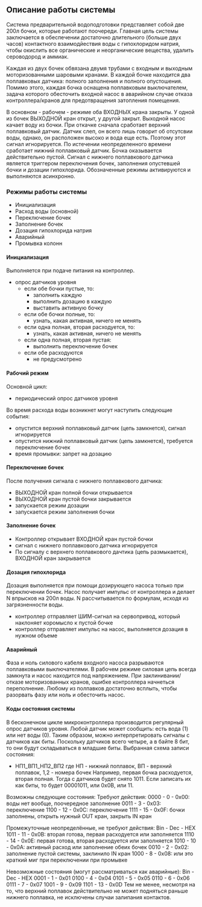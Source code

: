 ## Описание работы системы

Система предварительной водоподготовки представляет собой две 200л бочки, которые работают 
поочереди. Главная цель системы заключается в обеспечении достаточно длительного (больше двух часов)
контактного взаимодйествия воды с гипохлоридом натрия, чтобы окислить все органические и 
неорганические вещества, удалить сероводород и аммиак.

Каждая из двух бочек обвязана двумя трубами с входным и выходным моторизованными шаровыми кранами.
В каждой бочке находится два поплавковых датчика: полного заполнения и полного опустошения.
Помимо этого, каждая бочка оснащена поплавковым выключателем, задача которого обесточить
входной насос в аварийном случае отказа контроллера/кранов для предотвращения затопления помещения.

В основном - рабочем - режиме оба ВХОДНЫХ крана закрыты. У одной из бочек ВЫХОДНОЙ кран открыт, у другой закрыт.
Выходной насос качает воду из бочки. 
При откачке сначала сработает верхний поплавковый датчик.
Датчик слеп, он всего лишь говорит об отсутсвии воды, однако, он расположен высоко и вода еще есть.
Поэтому этот сигнал игнорируется.
По истечении неопределенного времени сработает нижний поплавковый датчик.
Бочка оказывается действительно пустой. Сигнал с нижнего поплавкового датчика является 
триггером переключения бочек, заполнения опустевшей бочки и дозации гипохлорида.
Обозначенные режимы активируются и выполняются асинхронно.

### Режимы работы системы

* Инициализация
* Расход воды (основной)
* Переключение бочек
* Заполнение бочек
* Дозация гипохлорида натрия
* Аварийный
* Промывка колонн

#### Инициализация

Выполняется при подаче питания на контроллер.
- опрос датчиков уровня
    - если обе бочки пустые, то: 
        - заполнить каждую
        - выполнить дозацию в каждую
        - выставить активную бочку
    - если обе бочки полные, то:
        - узнать, какая активная, ничего не менять
    - если одна полная, вторая расходуется, то:
        - узнать, какая активная, ничего не менять
    - если одна полная, вторая пустая:
        - выполнить переключение бочек
    - если обе расходуются
        - не предусмотрено

#### Рабочий режим

Основной цикл: 
- периодический опрос датчиков уровня

Во время расхода воды возникнет могут наступить следующие события:
- опустится верхний поплавковый датчик (цепь замкнется), сигнал игнорируется
- опустится нижний поплавковый датчик (цепь замкнется), требуется переключение бочек
- время промывки: запрет на дозацию

#### Переключение бочек

После получения сигнала с нижнего поплавкового датчика:

- ВЫХОДНОЙ кран полной бочки открывается
- ВЫХОДНОЙ кран пустой бочки закрывается
- запускается режим дозации
- запускается режим заполнения бочки

#### Заполнение бочек

- Контроллер открывает ВХОДНОЙ кран пустой бочки
- сигнал с нижнего поплавкового датчика игнорируется
- По сигналу с верхнего поплавкового дачтика (цепь размыкается), ВХОДНОЙ кран закрывается

#### Дозация гипохлорида

Дозация выполняется при помощи дозирующего насоса только при переключении бочек.
Насос получает импульс от контроллера и делает N впрысков на 200л воды. N рассчитывается
по формулам, исходя из загрязненности воды.

- контроллер отправляет ШИМ-сигнал на сервопривод, который наклоняет коромысло к пустой бочке
- контроллер отправляет импульс на насос, выполняется дозация в нужном объеме

#### Аварийный

Фаза и ноль силового кабеля входного насоса разрываются поплавковыми выключателями.
В рабочем режиме силовая цепь всегда замкнута и насос находится под напряжением.
При заклинивании/отказе моторизованных кранов, ошибке контроллера начнеться переполнение.
Любому из полпавков достаточно всплыть, чтобы разорвать фазу или ноль и обесточить насос.

#### Коды состояния системы
В бесконечном цикле микроконтроллера производится регулярный опрос датчиков уровня.
Любой датчик может сообщить: есть вода (1) или нет воды (0).
Таким образом, можно интерпретировать сигналы с датчиков как биты.
Поскольку датчиков всего четыре, а в байте 8 бит, то они будут складываться
в младшие биты.
Выбранная схема записи состояния:
* НП1_ВП1_НП2_ВП2
где НП - нижний поплавок, ВП - верхний поплавок, 1,2 - номера бочек
Например, первая бочка расходуется, вторая полная.
Тогда с датчиков будет снято 1011. Если записать их как биты, то будет 00001011, или 0x0B, или 11.

Возможны следующие состояния:
Требуют действия:
0000 - 0 - 0x00: воды нет вообще, поочередное заполнение
0011 - 3 - 0x03: переключение
1100 - 12 - 0x0C: переключение
1111 - 15 - 0x0F: бочки заполнены, открыть нужный OUT кран, закрыть IN кран

Промежуточные неопределённые, не требуют действия:
Bin - Dec - HEX
1011 - 11 - 0x0B: вторая готова, первая расходуется или заполняется
1110 - 14 - 0x0E: первая готова, вторая расходуется или заполняется
1010 - 10 - 0x0A: активный расход или заполнение обеих бочек
0010 - 2 - 0x02: заполнение пустой системы, заклинило IN кран
1000 - 8 - 0x08: или это краткий миг при переключении при промывке

Невозможные состояния (могут рассматриваться как аварийные):
Bin - Dec - HEX
0001 - 1 - 0x01
0100 - 4 - 0x04
0101 - 5 - 0x05
0110 - 6 - 0x06
0111 - 7 - 0x07
1001 - 9 - 0x09
1101 - 13 - 0x0D
Тем не менее, несмотря на то, что верхний поплавок действительно
не может подняться раньше нижнего поплавка, не исключены случаи залипания контактов.
